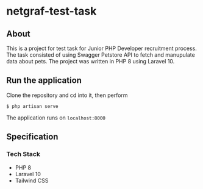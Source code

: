 # netgraf-test-task
## About
This is a project for test task for Junior PHP Developer recruitment process.
The task consisted of using Swagger Petstore API to fetch and manupulate data about pets.
The project was written in PHP 8 using Laravel 10.

## Run the application
Clone the repository and cd into it, then perform
```
$ php artisan serve
```
The application runs on `localhost:8000`
## Specification
### Tech Stack
* PHP 8
* Laravel 10
* Tailwind CSS
